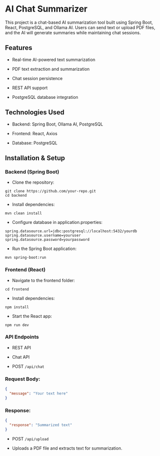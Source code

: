 # AI Chat Summarizer

This project is a chat-based AI summarization tool built using Spring Boot, React, PostgreSQL, and Ollama AI. Users can send text or upload PDF files, and the AI will generate summaries while maintaining chat sessions.

## Features

- Real-time AI-powered text summarization

- PDF text extraction and summarization

- Chat session persistence

- REST API support

- PostgreSQL database integration

## Technologies Used

- Backend: Spring Boot, Ollama AI, PostgreSQL

- Frontend: React, Axios

- Database: PostgreSQL

## Installation & Setup

### Backend (Spring Boot)

- Clone the repository:
```
git clone https://github.com/your-repo.git
cd backend
```
- Install dependencies:
```
mvn clean install
```
- Configure database in application.properties:
```
spring.datasource.url=jdbc:postgresql://localhost:5432/yourdb
spring.datasource.username=youruser
spring.datasource.password=yourpassword
```
- Run the Spring Boot application:
```
mvn spring-boot:run
```
### Frontend (React)

- Navigate to the frontend folder:
```
cd frontend
```
- Install dependencies:
```
npm install
```
- Start the React app:
```
npm run dev
```
### API Endpoints

- REST API

- Chat API
  
- POST ```/api/chat```
### Request Body:
```json
{
  "message": "Your text here"
}
```
### Response:
```json
{
  "response": "Summarized text"
}
```
- POST ```/api/upload```

- Uploads a PDF file and extracts text for summarization.
